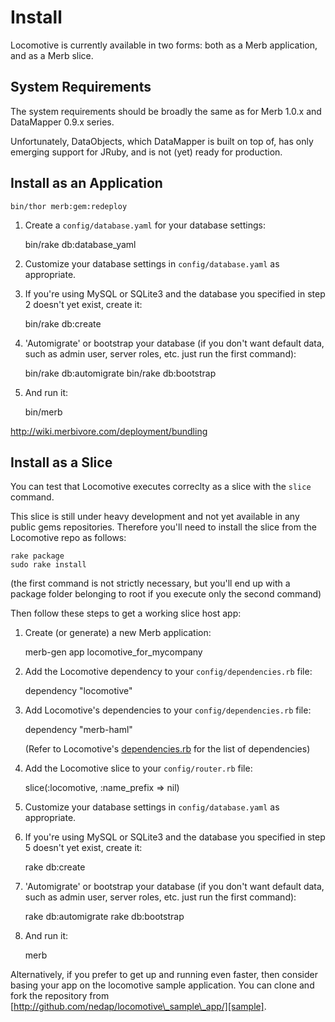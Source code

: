 Install
=======

Locomotive is currently available in two forms: both as a Merb application, and
as a Merb slice.

System Requirements
-------------------

The system requirements should be broadly the same as for Merb 1.0.x and
DataMapper 0.9.x series.

Unfortunately, DataObjects, which DataMapper is built on top of, has only
emerging support for JRuby, and is not (yet) ready for production.

Install as an Application
-------------------------

    bin/thor merb:gem:redeploy


  1. Create a `config/database.yaml` for your database settings:

        bin/rake db:database_yaml
  2. Customize your database settings in `config/database.yaml` as appropriate.
  3. If you're using MySQL or SQLite3 and the database you specified in step 2
     doesn't yet exist, create it:

        bin/rake db:create
  4. 'Automigrate' or bootstrap your database (if you don't want default data,
      such as admin user, server roles, etc. just run the first command):

        bin/rake db:automigrate
        bin/rake db:bootstrap
  5. And run it:

        bin/merb

http://wiki.merbivore.com/deployment/bundling

Install as a Slice
-------------------

You can test that Locomotive executes correclty as a slice with the `slice`
command.

This slice is still under heavy development and not yet available in any public
gems repositories. Therefore you'll need to install the slice from the
Locomotive repo as follows:

    rake package
    sudo rake install

(the first command is not strictly necessary, but you'll end up with a package
 folder belonging to root if you execute only the second command)

Then follow these steps to get a working slice host app:

  1. Create (or generate) a new Merb application:

        merb-gen app locomotive_for_mycompany
  2. Add the Locomotive dependency to your `config/dependencies.rb` file:

        dependency "locomotive"
  3. Add Locomotive's dependencies to your `config/dependencies.rb` file:

        dependency "merb-haml"
    
     (Refer to Locomotive's [dependencies.rb][d.rb] for the list of dependencies)
  4. Add the Locomotive slice to your `config/router.rb` file:

        slice(:locomotive, :name_prefix => nil)
  5. Customize your database settings in `config/database.yaml` as appropriate.
  6. If you're using MySQL or SQLite3 and the database you specified in step 5
     doesn't yet exist, create it:

        rake db:create
  7. 'Automigrate' or bootstrap your database (if you don't want default data,
      such as admin user, server roles, etc. just run the first command):

        rake db:automigrate
        rake db:bootstrap
  8. And run it:

        merb

Alternatively, if you prefer to get up and running even faster, then consider
basing your app on the locomotive sample application. You can clone and fork
the repository from [http://github.com/nedap/locomotive\_sample\_app/][sample].

[d.rb]: http://github.com/nedap/locomotive/tree/master/config/dependencies.rb
[sample]: http://github.com/nedap/locomotive_sample_app/tree/master

